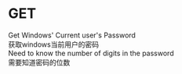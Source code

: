 ﻿# GET
Get Windows'  Current user's Password  
获取windows当前用户的密码  
Need to know the  number of digits in the password  
需要知道密码的位数  
   
